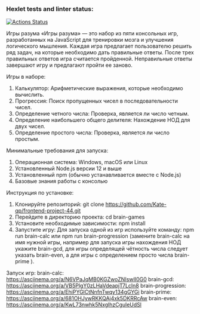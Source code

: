 ### Hexlet tests and linter status:
[![Actions Status](https://github.com/Kate-qp/frontend-project-44/actions/workflows/hexlet-check.yml/badge.svg)](https://github.com/Kate-qp/frontend-project-44/actions)

Игры разума
«Игры разума» — это набор из пяти консольных игр, разработанных на JavaScript для тренировки мозга и улучшения логического мышления. Каждая игра предлагает пользователю решить ряд задач, на которые необходимо дать правильные ответы. После трех правильных ответов игра считается пройденной. Неправильные ответы завершают игру и предлагают пройти ее заново.

Игры в наборе:
1. Калькулятор: Арифметические выражения, которые необходимо вычислить.
2. Прогрессия: Поиск пропущенных чисел в последовательности чисел.
3. Определение четного числа: Проверка, является ли число четным.
4. Определение наибольшего общего делителя: Нахождение НОД для двух чисел.
5. Определение простого числа: Проверка, является ли число простым.

Минимальные требования для запуска:
1. Операционная система: Windows, macOS или Linux
2. Установленный Node.js версии 12 и выше
3. Установленный npm (обычно устанавливается вместе с Node.js)
4. Базовые знания работы с консолью

Инструкция по установке:
1. Клонируйте репозиторий: git clone https://github.com/Kate-qp/frontend-project-44.git
2. Перейдите в директорию проекта: cd brain-games
3. Установите необходимые зависимости: npm install
4. Запустите игру: Для запуска одной из игр используйте команду: npm run brain-calc или npm run brain-progression
(замените brain-calc на имя нужной игры, например для запуска игры нахождения НОД укажите brain-gcd, для игры определящей чётность числа следует указать brain-even, а для игры с определением просто числа brain-prime ).

Запуск игр:
brain-calc: https://asciinema.org/a/N6VPaJqMB0KGZwoZNIswII0G0 
brain-gcd: https://asciinema.org/a/VB5PlgY0zLHaVdeapjT7Lcln8
brain-progression: https://asciinema.org/a/EhiPYGlCtNnfnTwqy134gGYGi
brain-prime: https://asciinema.org/a/681OHJywRKKQAj4xk5DKRRcAw
brain-even: https://asciinema.org/a/KwL73nwhk5NxglhzCguleUdSl
